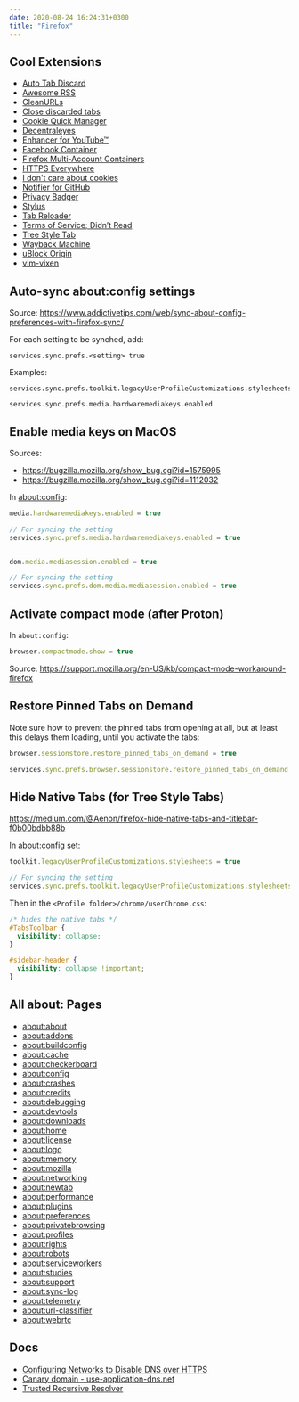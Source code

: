 ```yaml
---
date: 2020-08-24 16:24:31+0300
title: "Firefox"
---
```


## Cool Extensions

- [Auto Tab Discard](https://addons.mozilla.org/en-US/firefox/addon/auto-tab-discard/)
- [Awesome RSS](https://addons.mozilla.org/en-US/firefox/addon/awesome-rss/)
- [CleanURLs](https://addons.mozilla.org/en-US/firefox/addon/clearurls/)
- [Close discarded tabs](https://addons.mozilla.org/en-US/firefox/addon/close-discarded-tabs/)
- [Cookie Quick Manager](https://addons.mozilla.org/en-US/firefox/addon/cookie-quick-manager/)
- [Decentraleyes](https://addons.mozilla.org/en-US/firefox/addon/decentraleyes/)
- [Enhancer for YouTube™](https://addons.mozilla.org/en-US/firefox/addon/enhancer-for-youtube/)
- [Facebook Container](https://addons.mozilla.org/en-US/firefox/addon/facebook-container/)
- [Firefox Multi-Account Containers](https://addons.mozilla.org/en-US/firefox/addon/multi-account-containers/)
- [HTTPS Everywhere](https://addons.mozilla.org/en-US/firefox/addon/https-everywhere/)
- [I don't care about cookies](https://addons.mozilla.org/en-US/firefox/addon/i-dont-care-about-cookies/)
- [Notifier for GitHub](https://addons.mozilla.org/en-US/firefox/addon/notifier-for-github/)
- [Privacy Badger](https://privacybadger.org/)
- [Stylus](https://addons.mozilla.org/en-US/firefox/addon/styl-us/)
- [Tab Reloader](https://addons.mozilla.org/en-US/firefox/addon/tab-reloader/)
- [Terms of Service; Didn’t Read](https://addons.mozilla.org/en-US/firefox/addon/terms-of-service-didnt-read/)
- [Tree Style Tab](https://addons.mozilla.org/en-US/firefox/addon/tree-style-tab/)
- [Wayback Machine](https://addons.mozilla.org/en-US/firefox/addon/wayback-machine_new/)
- [uBlock Origin](https://addons.mozilla.org/en-US/firefox/addon/ublock-origin/)
- [vim-vixen](https://github.com/ueokande/vim-vixen)

## Auto-sync about:config settings

Source:
<https://www.addictivetips.com/web/sync-about-config-preferences-with-firefox-sync/>

For each setting to be synched, add:

``` 
services.sync.prefs.<setting> true
```

Examples:

```
services.sync.prefs.toolkit.legacyUserProfileCustomizations.stylesheets

services.sync.prefs.media.hardwaremediakeys.enabled
```

## Enable media keys on MacOS

Sources:

- <https://bugzilla.mozilla.org/show_bug.cgi?id=1575995>
- <https://bugzilla.mozilla.org/show_bug.cgi?id=1112032>

In [about:config](about:config):

```js
media.hardwaremediakeys.enabled = true

// For syncing the setting
services.sync.prefs.media.hardwaremediakeys.enabled = true


dom.media.mediasession.enabled = true

// For syncing the setting
services.sync.prefs.dom.media.mediasession.enabled = true
```

## Activate compact mode (after Proton)

In `about:config`:

```js
browser.compactmode.show = true
```

Source: <https://support.mozilla.org/en-US/kb/compact-mode-workaround-firefox>

## Restore Pinned Tabs on Demand

Note sure how to prevent the pinned tabs from opening at all, but at least this delays them loading, until you activate the tabs:

``` js
browser.sessionstore.restore_pinned_tabs_on_demand = true

services.sync.prefs.browser.sessionstore.restore_pinned_tabs_on_demand = true
```

## Hide Native Tabs (for Tree Style Tabs)

<https://medium.com/@Aenon/firefox-hide-native-tabs-and-titlebar-f0b00bdbb88b>

In [about:config](about:config) set:

``` js
toolkit.legacyUserProfileCustomizations.stylesheets = true

// For syncing the setting
services.sync.prefs.toolkit.legacyUserProfileCustomizations.stylesheets = true
```

Then in the `<Profile folder>/chrome/userChrome.css`:

``` css
/* hides the native tabs */
#TabsToolbar {
  visibility: collapse;
}

#sidebar-header {
  visibility: collapse !important;
}
```

## All about: Pages

- [about:about](about:about)
- [about:addons](about:addons)
- [about:buildconfig](about:buildconfig)
- [about:cache](about:cache)
- [about:checkerboard](about:checkerboard)
- [about:config](about:config)
- [about:crashes](about:crashes)
- [about:credits](about:credits)
- [about:debugging](about:debugging)
- [about:devtools](about:devtools)
- [about:downloads](about:downloads)
- [about:home](about:home)
- [about:license](about:license)
- [about:logo](about:logo)
- [about:memory](about:memory)
- [about:mozilla](about:mozilla)
- [about:networking](about:networking)
- [about:newtab](about:newtab)
- [about:performance](about:performance)
- [about:plugins](about:plugins)
- [about:preferences](about:preferences)
- [about:privatebrowsing](about:privatebrowsing)
- [about:profiles](about:profiles)
- [about:rights](about:rights)
- [about:robots](about:robots)
- [about:serviceworkers](about:serviceworkers)
- [about:studies](about:studies)
- [about:support](about:support)
- [about:sync-log](about:sync-log)
- [about:telemetry](about:telemetry)
- [about:url-classifier](about:url-classifier)
- [about:webrtc](about:webrtc)

## Docs

- [Configuring Networks to Disable DNS over HTTPS](https://support.mozilla.org/ro/kb/configuring-networks-disable-dns-over-https)
- [Canary domain - use-application-dns.net](https://support.mozilla.org/en-US/kb/canary-domain-use-application-dnsnet)
- [Trusted Recursive Resolver](https://wiki.mozilla.org/Trusted_Recursive_Resolver)